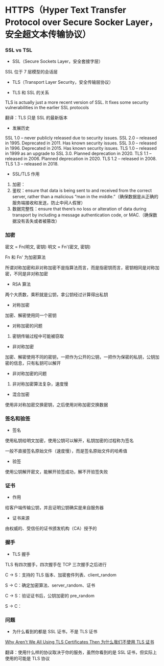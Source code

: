 # HTTPS（Hyper Text Transfer Protocol over Secure Socker Layer，安全超文本传输协议）


### SSL vs TSL

* SSL（Secure Sockets Layer，安全套接字层）

SSL 位于 7 层模型的会话层


* TLS（Transport Layer Security，安全传输层协议）


* TLS 和 SSL 的关系

TLS is actually just a more recent version of SSL. It fixes some security vulnerabilities in the earlier SSL protocols

翻译：TLS 只是 SSL 的最新版本


* 发展历史

SSL 1.0 – never publicly released due to security issues.
SSL 2.0 – released in 1995. Deprecated in 2011. Has known security issues.
SSL 3.0 – released in 1996. Deprecated in 2015. Has known security issues.
TLS 1.0 – released in 1999 as an upgrade to SSL 3.0. Planned deprecation in 2020.
TLS 1.1 – released in 2006. Planned deprecation in 2020.
TLS 1.2 – released in 2008.
TLS 1.3 – released in 2018.


* SSL/TLS 作用

1. 加密：
2. 鉴权：ensure that data is being sent to and received from the correct server, rather than a malicious “man in the middle.”（确保数据是从正确的服务端接收和发送，防止中间人假冒）
3. 数据完整性：ensure that there’s no loss or alteration of data during transport by including a message authentication code, or MAC.（确保数据没有丢失或者被篡改）


### 加密

密文 = Fn(明文, 密钥)             明文 = Fn'(密文, 密钥)

Fn 和 Fn' 为加密算法

所谓对称加密和非对称加密不是指算法而言，而是指密钥而言，密钥相同是对称加密，不同是非对称加密

* RSA 算法

两个大质数，乘积就是公钥，拿公钥经过计算得出私钥


* 对称加密

加密、解密使用同一个密钥


* 对称加密的问题

1. 密钥传输过程中可能被窃取


* 非对称加密

加密、解密使用不同的密钥，一把作为公开的公钥，一把作为保密的私钥，公钥加密的信息，只有私钥可以解开


* 非对称加密的问题

1. 非对称加密算法复杂，速度慢


* 混合加密

使用非对称加密交换密钥，之后使用对称加密交换数据


### 签名和验签

* 签名

使用私钥给明文加密，使用公钥可以解开，私钥加密的过程称为签名

一般不直接签名原始文件（速度慢），而是签名原始文件的哈希值


* 验签

使用公钥解开密文，能解开验签成功，解不开验签失败


### 证书

* 作用

给客户端传输公钥，并且证明公钥确实是来自服务器


* 证书来源

由权威的、受信任的证书颁发机构（CA）授予的


### 握手

* TLS 握手

TLS 有四次握手，四次握手在 TCP 三次握手之后进行

C -> S：支持的 TLS 版本、加密套件列表、client_random

S -> C：确定加密算法、server_random、证书

C -> S：验证证书后，公钥加密的 pre_random

S -> C：


### 问题

* 为什么看到的都是 SSL 证书，不是 TLS 证书

[Why Aren't We All Using TLS Certificates Then 为什么我们不使用 TLS 证书](TLS证书.png)

翻译：使用什么样的协议取决于你的服务，虽然你看到的是 SSL 证书，但实际上使用的可能是 TLS 协议
